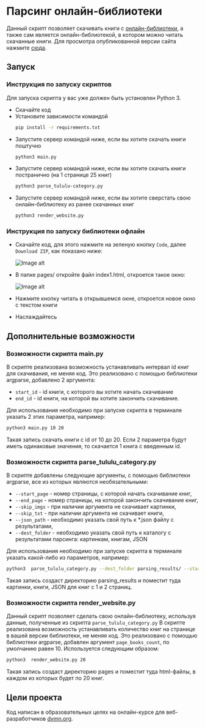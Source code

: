# Парсинг онлайн-библиотеки

Данный скрипт позволяет скачивать книги с [онлайн-библиотеки](https://tululu.org/), а также сам является онлайн-библиотекой, в котором можно читать скачанные книги. 
Для просмотра опубликованной версии сайта нажмите [сюда](https://fiskless.github.io/Online-library-parse/pages/index1.html).

## Запуск

### Инструкция по запуску скриптов

Для запуска скрипта у вас уже должен быть установлен Python 3.

- Скачайте код
- Установите зависимости командой 
    ```sh
    pip install -r requirements.txt
    ```
- Запустите сервер командой ниже, если вы хотите скачать книги поштучно 
    ```sh
    python3 main.py
    ```
- Запустите сервер командой ниже, если вы хотите скачать книги постранично (на 1 странице 25 книг) 
    ```sh
    python3 parse_tululu-category.py
    ```
- Запустите сервер командой ниже, если вы хотите сверстать свою онлайн-библиотеку из ранее скачанных книг 
    ```sh
    python3 render_website.py
    ```

### Инструкция по запуску библиотеки офлайн

- Скачайте код, для этого нажмите на зеленую кнопку `Code`, далее `Download ZIP`, как показано ниже:

  ![Image alt](https://github.com/Fiskless/Online-library-parse/media/how_to_load_library.png)
- В папке pages/ откройте файл index1.html, откроется такое окно:

  ![Image alt](https://github.com/Fiskless/Online-library-parse/media/screenshot.png)
- Нажмите кнопку читать в открывшемся окне, откроется новое окно с текстом книги
- Наслаждайтесь


## Дополнительные возможности

### Возможности скрипта main.py

В скрипте реализована возможность устанавливать интервал id книг для скачивания, не меняя код. 
Это реализовано с помощью библиотеки argparse, добавлено 2 аргумента:
- `start_id` - id книги, с которого вы хотите начать скачивание
- `end_id` - id книги, на которой вы хотите закончить скачивание.

Для использования необходимо при запуске скрипта в терминале указать 2 этих параметра, например: 
```sh
python3 main.py 10 20
```
Такая запись скачать книги с id от 10 до 20. 
Если 2 параметра будут иметь одинаковые значения, то скачается 1 книга с введенным id.

### Возможности скрипта parse_tululu_category.py

В скрипте добавлены следующие аргументы, с помощью библиотеки argparse, все из которых являются необязательными:
- `--start_page` - номер страницы, с которой начать скачивание книг,
- `--end_page` - номер страницы, на которой закончить скачивание книг,
- `--skip_imgs` - при наличии аргумента не скачивает картинки,
- `--skip_txt` - при наличии аргумента не скачивает книги,
- `--json_path` - необходимо указать свой путь к *.json файлу с результатами,
- `--dest_folder` - необходимо указать свой путь к каталогу с результатами парсинга: картинкам, книгам, JSON

Для использования необходимо при запуске скрипта в терминале указать какой-либо из параметров, например: 
```sh
python3  parse_tululu_category.py --dest_folder parsing_results/ --start_page 1 --end_page 3 
```
Такая запись создаст директорию parsing_results и поместит туда картинки, книги, JSON для книг с 1 и 2 страниц.

### Возможности скрипта render_website.py
Данный скрипт позволяет сделать свою онлайн-библиотеку, используя данные, полученные из скрипта `parse_tululu_category.py`
В скрипте реализована возможность устанавливать количество книг на странице в вашей версии библиотеки, не меняя код. 
Это реализовано с помощью библиотеки argparse, добавлен аргумент `page_books_count`, по умолчанию равен 10.
Используется следующим образом: 
```sh
python3  render_website.py 20
```
Такая запись создаст директорию pages и поместит туда html-файлы, в каждом из которых будет по 20 книг.

## Цели проекта

Код написан в образовательных целях на онлайн-курсе для веб-разработчиков [dvmn.org](https://dvmn.org/).
